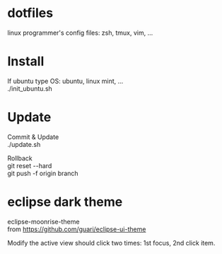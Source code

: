 dotfiles
========

linux programmer's config files: zsh, tmux, vim, ...

Install
=======
If ubuntu type OS: ubuntu, linux mint, ...  
  ./init_ubuntu.sh  

Update
======
Commit & Update  
  ./update.sh  

Rollback  
  git reset --hard <old-commit-id>  
  git push -f origin branch  

eclipse dark theme
=================

eclipse-moonrise-theme  
from https://github.com/guari/eclipse-ui-theme  

Modify the active view should click two times: 1st focus, 2nd click item.  
